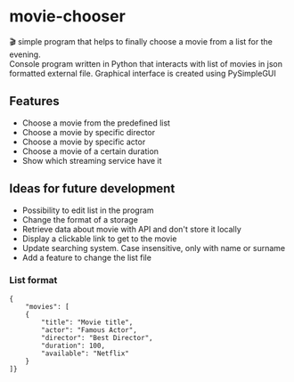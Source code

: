 # movie-chooser

:clapper: simple program that helps to finally choose a movie from a list for the evening.  
Console program written in Python that interacts with list of movies in json formatted external file.
Graphical interface is created using PySimpleGUI

## Features

- Choose a movie from the predefined list
- Choose a movie by specific director
- Choose a movie by specific actor
- Choose a movie of a certain duration
- Show which streaming service have it

## Ideas for future development

- Possibility to edit list in the program
- Change the format of a storage
- Retrieve data about movie with API and don't store it locally
- Display a clickable link to get to the movie
- Update searching system. Case insensitive, only with name or surname
- Add a feature to change the list file

### List format
```
{
	"movies": [
	{
		"title": "Movie title",
		"actor": "Famous Actor",
		"director": "Best Director",
		"duration": 100,
		"available": "Netflix"
	}
]}
```
